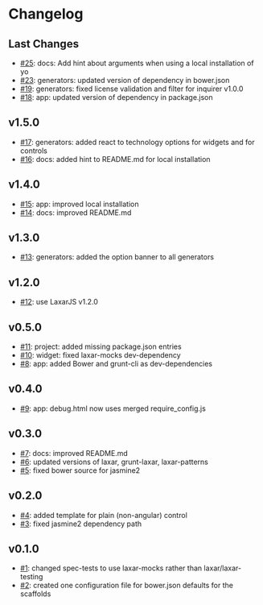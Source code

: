 # Changelog

## Last Changes

- [#25](https://github.com/LaxarJS/generator-laxarjs/issues/25): docs: Add hint about arguments when using a local installation of yo
- [#23](https://github.com/LaxarJS/generator-laxarjs/issues/23): generators: updated version of dependency in bower.json
- [#19](https://github.com/LaxarJS/generator-laxarjs/issues/19): generators: fixed license validation and filter for inquirer v1.0.0
- [#18](https://github.com/LaxarJS/generator-laxarjs/issues/18): app: updated version of dependency in package.json


## v1.5.0

- [#17](https://github.com/LaxarJS/generator-laxarjs/issues/17): generators: added react to technology options for widgets and for controls
- [#16](https://github.com/LaxarJS/generator-laxarjs/issues/16): docs: added hint to README.md for local installation


## v1.4.0

- [#15](https://github.com/LaxarJS/generator-laxarjs/issues/15): app: improved local installation
- [#14](https://github.com/LaxarJS/generator-laxarjs/issues/14): docs: improved README.md


## v1.3.0

- [#13](https://github.com/LaxarJS/generator-laxarjs/issues/13): generators: added the option banner to all generators


## v1.2.0

- [#12](https://github.com/LaxarJS/generator-laxarjs/issues/12): use LaxarJS v1.2.0


## v0.5.0

- [#11](https://github.com/LaxarJS/generator-laxarjs/issues/11): project: added missing package.json entries
- [#10](https://github.com/LaxarJS/generator-laxarjs/issues/10): widget: fixed laxar-mocks dev-dependency
- [#8](https://github.com/LaxarJS/generator-laxarjs/issues/8): app: added Bower and grunt-cli as dev-dependencies


## v0.4.0

- [#9](https://github.com/LaxarJS/generator-laxarjs/issues/9): app: debug.html now uses merged require_config.js


## v0.3.0

- [#7](https://github.com/LaxarJS/generator-laxarjs/issues/7): docs: improved README.md
- [#6](https://github.com/LaxarJS/generator-laxarjs/issues/6): updated versions of laxar, grunt-laxar, laxar-patterns
- [#5](https://github.com/LaxarJS/generator-laxarjs/issues/5): fixed bower source for jasmine2


## v0.2.0

- [#4](https://github.com/LaxarJS/generator-laxarjs/issues/4): added template for plain (non-angular) control
- [#3](https://github.com/LaxarJS/generator-laxarjs/issues/3): fixed jasmine2 dependency path


## v0.1.0

- [#1](https://github.com/LaxarJS/generator-laxarjs/issues/1): changed spec-tests to use laxar-mocks rather than laxar/laxar-testing
- [#2](https://github.com/LaxarJS/generator-laxarjs/issues/2): created one configuration file for bower.json defaults for the scaffolds
